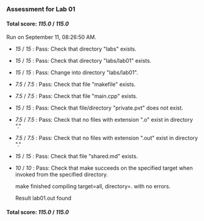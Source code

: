 ### Assessment for Lab 01

#### Total score: _115.0_ / _115.0_

Run on September 11, 08:26:50 AM.

+  _15_ / _15_ : Pass: Check that directory "labs" exists.

+  _15_ / _15_ : Pass: Check that directory "labs/lab01" exists.

+  _15_ / _15_ : Pass: Change into directory "labs/lab01".

+  _7.5_ / _7.5_ : Pass: Check that file "makefile" exists.

+  _7.5_ / _7.5_ : Pass: Check that file "main.cpp" exists.

+  _15_ / _15_ : Pass: Check that file/directory "private.pvt" does not exist.

+  _7.5_ / _7.5_ : Pass: Check that no files with extension ".o" exist in directory "."

+  _7.5_ / _7.5_ : Pass: Check that no files with extension ".out" exist in directory "."

+  _15_ / _15_ : Pass: Check that file "shared.md" exists.

+  _10_ / _10_ : Pass: Check that make succeeds on the specified target when invoked from the specified directory.

    make finished compiling target=all, directory=. with no errors.



    Result lab01.out found

#### Total score: _115.0_ / _115.0_

